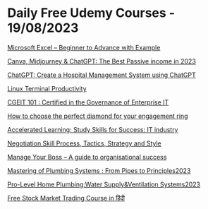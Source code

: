 # Daily Free Udemy Courses - 19/08/2023

[Microsoft Excel – Beginner to Advance with Example](https://www.udemy.com/course/learn-excel-from-beginner-to-advance-with-example/?couponCode=AUGTHREE23)
[Canva, Midjourney & ChatGPT: The Best Passive income in 2023](https://www.udemy.com/course/canva-midjourney-chatgpt-the-best-passive-income/?couponCode=AC581FA99864F9C10E15)
[ChatGPT: Create a Hospital Management System using ChatGPT](https://www.udemy.com/course/harness-the-power-of-chatgptcreate-a-revolutionary-hospital/?couponCode=8F959877A8285740D581)
[Linux Terminal Productivity](https://www.udemy.com/course/linux-terminal-productivity/?couponCode=ISTODAY)
[CGEIT 101 : Certified in the Governance of Enterprise IT](https://www.udemy.com/course/cgeit-101-certified-in-the-governance-of-enterprise-it/?couponCode=A6336D40429F896537C5)
[How to choose the perfect diamond for your engagement ring](https://www.udemy.com/course/how-to-choose-the-perfect-diamond-for-your-engagement-ring/?couponCode=COURSEFREE)
[Accelerated Learning: Study Skills for Success: IT industry](https://www.udemy.com/course/accelerated-certification-techniques/?couponCode=2CF656EA3741954EBF84)
[Negotiation Skill Process, Tactics, Strategy and Style](https://www.udemy.com/course/negotiation-skill-process-tactics-strategy-and-style/?couponCode=406DBAED7C917563EA54)
[Manage Your Boss – A guide to organisational success](https://www.udemy.com/course/manage-your-boss-a-guide-to-organisational-success/?couponCode=E324CDF60FA6DF6A8F18)
[Mastering of Plumbing Systems : From Pipes to Principles2023](https://www.udemy.com/course/mastering-of-plumbing-systems-from-pipes-to-principles2023/?couponCode=D90309D4CECDB0F71E3B)
[Pro-Level Home Plumbing:Water Supply&Ventilation Systems2023](https://www.udemy.com/course/pro-level-home-plumbing-water-supply-ventilation-systems/?couponCode=6082287CEE3055F8FE42)
[Free Stock Market Trading Course in हिंदी](https://www.udemy.com/course/free-stock-market-trading-course-in-hindi/?couponCode=0EA4E20F4D9EAF70C284)
